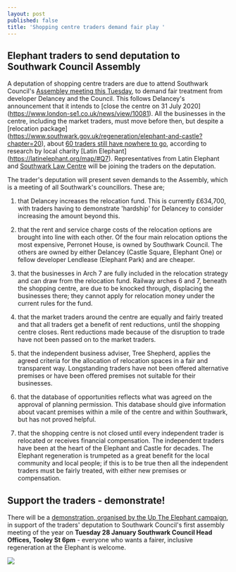 ```yaml
---
layout: post
published: false
title: 'Shopping centre traders demand fair play '
---
```

## Elephant traders to send deputation to Southwark Council Assembly

A deputation of shopping centre traders are due to attend Southwark Council's [Assembley meeting this Tuesday](http://moderngov.southwark.gov.uk/ieListDocuments.aspx?CId=132&MId=6570&Ver=4), to demand fair treatment from developer Delancey and the Council.  This follows Delancey's announcement that it intends to [close the centre on 31 July 2020] (https://www.london-se1.co.uk/news/view/10081).  All the businesses in the centre, including the market traders, must move before then, but despite a [relocation package] (https://www.southwark.gov.uk/regeneration/elephant-and-castle?chapter=20), about [60 traders still have nowhere to go](https://prose.io/#35percent/35percent.github.io/edit/master/_posts/2020-01-11-elephant-traders-still-homeless.md), according to research by local charity [Latin Elephant] (https://latinelephant.org/map/#Q7).  Representatives from Latin Elephant and [Southwark Law Centre](http://www.southwarklawcentre.org.uk/) will be joining the traders on the deputation.

The trader's deputation will present seven demands to the Assembly, which is a meeting of all Southwark's councillors.  These are;

1.	that Delancey increases the relocation fund.  This is currently £634,700, with traders having to demonstrate 'hardship' for Delancey to consider increasing the amount beyond this.

2.	that the rent and service charge costs of the relocation options are brought into line with each other.  Of the four main relocation options the most expensive, Perronet House, is owned by Southwark Council.
The others are owned by either Delancey (Castle Square, Elephant One) or fellow developer Lendlease  (Elephant Park) and are cheaper.

3.	that the businesses in Arch 7 are fully included in the relocation strategy and can draw from the relocation fund.  Railway arches 6 and 7, beneath the shopping centre, are due to be knocked through, displacing the businesses there; they cannot apply for relocation money under the current rules for the fund.

4.	that the market traders around the centre are equally and fairly treated and that all traders get a benefit of rent reductions, until the shopping centre closes.  Rent reductions made because of the disruption to trade have not been passed on to the market traders.

5.	that the independent business adviser, Tree Shepherd, applies the agreed criteria for the allocation of relocation spaces in a fair and transparent way.  Longstanding traders have not been offered alternative premises or have been offered premises not suitable for their businesses.

6.	that the database of opportunities reflects what was agreed on the approval of planning permission. This database should give information about vacant premises within a mile of the centre and within Southwark, but has not proved helpful. 

7.	that the shopping centre is not closed until every independent trader is relocated or receives financial compensation.  The independent traders have been at the heart of the Elephant and Castle for decades.  The Elephant regeneration is trumpeted as a great benefit for the local community and local people; if this is to be true then all the independent traders must be fairly treated, with either new premises or compensation.

## Support the traders - demonstrate!

There will be a [demonstration, organised by the Up The Elephant campaign](https://twitter.com/UpTheElephant_), in support of the traders' deputation to Southwark Council's first assembly meeting of the year on **Tuesday 28 January Southwark Council Head Offices, Tooley St 6pm** - everyone who wants a fairer, inclusive regeneration at the Elephant is welcome.



![](http://35percent.org/img/jan2020protest.jpg)

